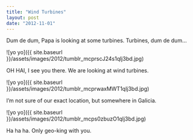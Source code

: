 ```yaml
---
title: "Wind Turbines"
layout: post
date: "2012-11-01"
---
```


Dum de dum, Papa is looking at some turbines. Turbines, dum de dum…

![yo yo]({{ site.baseurl }}/assets/images/2012/tumblr_mcprscJ24s1qlj3bd.jpg)

OH HAI, I see you there. We are looking at wind turbines.

![yo yo]({{ site.baseurl }}/assets/images/2012/tumblr_mcprwaxMWT1qlj3bd.jpg)

I’m not sure of our exact location, but somewhere in Galicia.

![yo yo]({{ site.baseurl }}/assets/images/2012/tumblr_mcps0zbuzO1qlj3bd.jpg)

Ha ha ha. Only geo-king with you.
